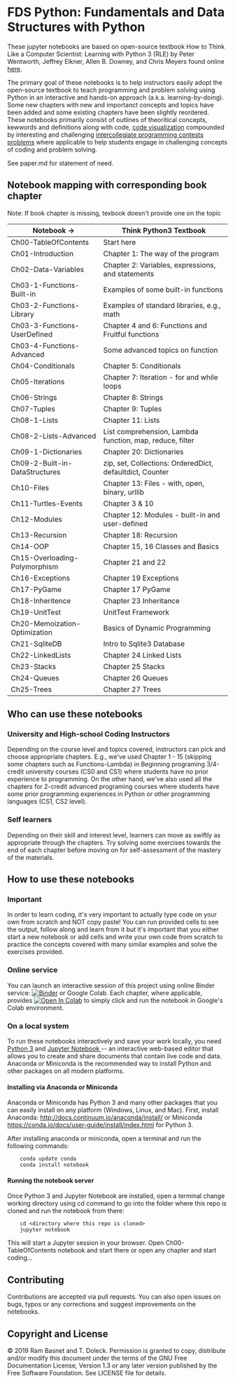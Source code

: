 # FDS Python: Fundamentals and Data Structures with Python

These jupyter notebooks are based on open-source textbook How to Think Like a Computer Scientist: Learning with Python 3 (RLE) by Peter Wentworth, Jeffrey Elkner, Allen B. Downey, and Chris Meyers found online [here](http://openbookproject.net/thinkcs/python/english3e/index.html).

The primary goal of these notebooks is to help instructors easily adopt the open-source textbook to teach programming and problem solving using Python in an interactive and hands-on approach (a.k.a. learning-by-doing). Some new chapters with new and importanct concepts and topics have been added and some existing chapters have been slightly reordered. These notebooks primarily consist of outlines of theoritical concepts, kewwords and definitions along with code, [code visualization](https://pythontutor.com) compounded by interesting and challenging [intercollegiate programming contests problems](https://open.kattis.com) where applicable to help students engage in challenging concepts of coding and problem solving.

See paper.md for statement of need.

## Notebook mapping with corresponding book chapter
Note: If book chapter is missing, texbook doesn't provide one on the topic

| Notebook ->                       | Think Python3 Textbook                                    |
| --------------------------------- | --------------------------------------------------------- |
| Ch00-TableOfContents              | Start here                                                |
| Ch01-Introduction                 | Chapter 1: The way of the program                         |
| Ch02-Data-Variables               | Chapter 2: Variables, expressions, and statements         |
| Ch03-1-Functions-Built-in         | Examples of some built-in functions                       |
| Ch03-2-Functions-Library          | Examples of standard libraries, e.g., math                |
| Ch03-3-Functions-UserDefined      | Chapter 4 and 6: Functions and Fruitful functions         |
| Ch03-4-Functions-Advanced         | Some advanced topics on function                          |
| Ch04-Conditionals                 | Chapter 5: Conditionals                                   |
| Ch05-Iterations                   | Chapter 7: Iteration - for and while loops                |
| Ch06-Strings                      | Chapter 8: Strings                                        |
| Ch07-Tuples                       | Chapter 9: Tuples                                         |
| Ch08-1-Lists                      | Chapter 11: Lists                                         |
| Ch08-2-Lists-Advanced             | List comprehension, Lambda function, map, reduce, filter  |
| Ch09-1-Dictionaries               | Chapter 20: Dictionaries                                  |
| Ch09-2-Built-in-DataStructures    | zip, set, Collections: OrderedDict, defaultdict, Counter  |
| Ch10-Files                        | Chapter 13: Files - with, open, binary, urllib            |
| Ch11-Turtles-Events               | Chapter 3 & 10                                            |
| Ch12-Modules                      | Chapter 12: Modules - built-in and user-defined           |
| Ch13-Recursion                    | Chapter 18: Recursion                                     |
| Ch14-OOP                          | Chapter 15, 16 Classes and Basics                         |
| Ch15-Overloading-Polymorphism     | Chapter 21 and 22                                         |
| Ch16-Exceptions                   | Chapter 19 Exceptions                                     |
| Ch17-PyGame                       | Chapter 17 PyGame                                         |
| Ch18-Inheritence                  | Chapter 23 Inheritance                                    |
| Ch19-UnitTest                     | UnitTest Framework                                        |
| Ch20-Memoization-Optimization     | Basics of Dynamic Programming                             |
| Ch21-SqliteDB                     | Intro to Sqlite3 Database                                 |
| Ch22-LinkedLists                  | Chapter 24 Linked Lists                                   |
| Ch23-Stacks                       | Chapter 25 Stacks                                         |
| Ch24-Queues                       | Chapter 26 Queues                                         |
| Ch25-Trees                        | Chapter 27 Trees                                          |

## Who can use these notebooks

### University and High-school Coding Instructors

Depending on the course level and topics covered, instructors can pick and choose appropriate chapters. E.g., we've used Chapter 1 - 15 (skipping some chapters such as Functions-Lambda) in Beginning programing 3/4-credit university courses (CS0 and CS1) where students have no prior experience to programming. On the other hand, we've also used all the chapters for 2-credit advanced programing courses where students have some prior programming experiences in Python or other programming languages (CS1, CS2 level).

### Self learners

Depending on their skill and interest level, learners can move as swiftly as appropriate through the chapters. Try solving some exercises towards the end of each chapter before moving on for self-assessment of the mastery of the materials.

## How to use these notebooks

### Important

In order to learn coding, it's very important to actually type code on your own from scratch and NOT copy paste! You can run provided cells to see the output, follow along and learn from it but it's important that you either start a new notebook or add cells and write your own code from scratch to practice the concepts covered with many similar examples and solve the exercises provided.

### Online service

You can launch an interactive session of this project using online Binder service:
[![Binder](https://mybinder.org/badge_logo.svg)](https://mybinder.org/v2/gh/rambasnet/thinkpythonnotebooks/master) or Google Colab. Each chapter, where applicable, provides [![Open In Colab](https://colab.research.google.com/assets/colab-badge.svg)](https://colab.research.google.com) to simply click and run the notebook in Google's Colab environment.

### On a local system

To run these notebooks interactively and save your work locally, you need <a href="https://www.python.org/" target="_blank">Python 3</a> and <a href="http://jupyter.org/" target="_blank"> Jupyter Notebook </a> -- an interactive web-based editor that allows you to create and share documents that contain live code and data. Anaconda or Miniconda is the recommended way to install Python and other packages on all modern platforms.

#### Installing via Anaconda or Miniconda

Anaconda or Miniconda has Python 3 and many other packages that you can easily install on any platform (Windows, Linux, and Mac). First, install Anaconda: http://docs.continuum.io/anaconda/install/ or Miniconda https://conda.io/docs/user-guide/install/index.html for Python 3.

After installing anaconda or miniconda, open a terminal and run the following commands:

```
    conda update conda
    conda install notebook
```

#### Running the notebook server

Once Python 3 and Jupyter Notebook are installed, open a terminal change working directory using cd command to go into the folder where this repo is cloned and run the notebook from there:

```
    cd <directory where this repo is cloned>
    jupyter notebook
```

This will start a Jupyter session in your browser. Open Ch00-TableOfContents notebook and start there or open any chapter and start coding...

## Contributing

Contributions are accepted via pull requests. You can also open issues on bugs, typos or any corrections and suggest improvements on the notebooks.

## Copyright and License

&copy; 2019 Ram Basnet and T. Doleck. Permission is granted to copy, distribute and/or modify this document
under the terms of the GNU Free Documentation License, Version 1.3
or any later version published by the Free Software Foundation. See LICENSE file for details.
